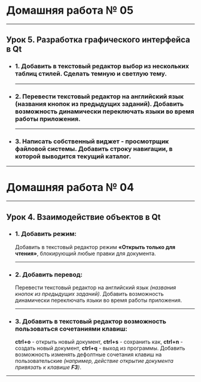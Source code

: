 # Домашняя работа № 05
-------------------------------

## Урок 5. Разработка графического интерфейса в Qt

- ### 1. Добавить в текстовый редактор выбор из нескольких таблиц стилей. Сделать темную и светлую тему.

    -------------------------------
    
- ### 2. Перевести текстовый редактор на английский язык (названия кнопок из предыдущих заданий). Добавить возможность динамически переключать языки во время работы приложения.

    -------------------------------
    
- ### 3. Написать собственный виджет - просмотрщик файловой системы. Добавить строку навигации, в которой выводится текущий каталог.

-------------------------------

# Домашняя работа № 04
-------------------------------

## Урок 4. Взаимодействие объектов в Qt

- ### 1. Добавить режим:
    Добавить в текстовый редактор режим **«Открыть только для чтения»**, блокирующий любые правки для документа.

    -------------------------------
    
- ### 2. Добавить перевод:
    Перевести текстовый редактор на английский язык *(названия кнопок из предыдущих заданий)*. Добавить возможность динамически переключать языки во время работы приложения.

    -------------------------------
    
- ### 3. Добавить в текстовый редактор возможность пользоваться сочетаниями клавиш:
    **ctrl+o** - открыть новый документ, **ctrl+s** - сохранить как, **ctrl+n** - создать новый документ, **ctrl+q** - выход из программы. Добавить возможность изменять дефолтные сочетания клавиш на пользовательские *(например, действие открытие документа привязать к клавише ***F3***)*.

-------------------------------
